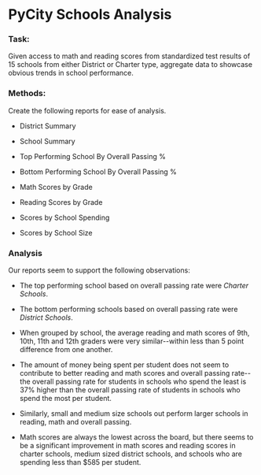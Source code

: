 # PyCity Schools Analysis  

### Task: 

Given access to math and reading scores from standardized test results of 15 schools from either District or Charter type, aggregate data to showcase obvious trends in school performance. 

### Methods: 

Create the following reports for ease of analysis. 

- District Summary 

- School Summary 

- Top Performing School By Overall Passing %

- Bottom Performing School By Overall Passing %

- Math Scores by Grade

- Reading Scores by Grade 

- Scores by School Spending

- Scores by School Size 

### Analysis

Our reports seem to support the following observations: 

- The top performing school based on overall passing rate were _*Charter Schools*_.

- The bottom performing schools based on overall passing rate were _*District Schools*_.

- When grouped by school, the average reading and math scores of 9th, 10th, 11th and 12th graders were very similar--within less than 5 point difference from one another.

- The amount of money being spent per student does not seem to contribute to better reading and math scores and overall passing rate--the overall passing rate for students in schools who spend the least is 37% higher than the overall passing rate of students in schools who spend the most per student. 

- Similarly, small and medium size schools out perform larger schools in reading, math and overall passing. 

- Math scores are always the lowest across the board, but there seems to be a significant improvement in math scores and reading scores in charter schools, medium sized district schools, and schools who are spending less than $585 per student. 

